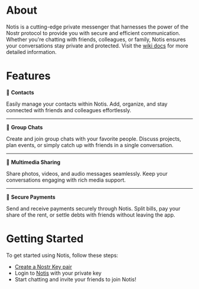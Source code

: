 # About 
<!-- &rarr; ![Static Badge](https://img.shields.io/badge/Status:-Pain%20and%20Suffering-red) -->

Notis is a cutting-edge private messenger that harnesses the power of the Nostr protocol to provide you with secure and efficient communication. Whether you're chatting with friends, colleagues, or family, Notis ensures your conversations stay private and protected. Visit the [wiki docs](https://github.com/davisssamuel/notis/wiki) for more detailed information.

# Features

📱 **Contacts**

Easily manage your contacts within Notis. Add, organize, and stay connected with friends and colleagues effortlessly.

___
💬 **Group Chats**

Create and join group chats with your favorite people. Discuss projects, plan events, or simply catch up with friends in a single conversation.

___
📂 **Multimedia Sharing**

Share photos, videos, and audio messages seamlessly. Keep your conversations engaging with rich media support.

___
💸 **Secure Payments**

Send and receive payments securely through Notis. Split bills, pay your share of the rent, or settle debts with friends without leaving the app.

<!-- ### 🖌️ Customization

Personalize your Notis experience. Choose from various themes and customization options to make the app truly yours. -->

# Getting Started

To get started using Notis, follow these steps:

- [Create a Nostr Key pair](https://github.com/davisssamuel/notis/wiki#getting-started)
- Login to [Notis](http://163.11.236.128) with your private key
- Start chatting and invite your friends to join Notis!
